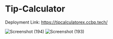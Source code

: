 # Tip-Calculator

Deployment Link: https://tipcalculatorex.ccbp.tech/

![Screenshot (194)](https://github.com/user-attachments/assets/cfc34953-8cb3-4dd6-bd5d-cce23731ad13)
![Screenshot (193)](https://github.com/user-attachments/assets/e15aa2c1-13f8-46a5-bcca-02f709177c55)

